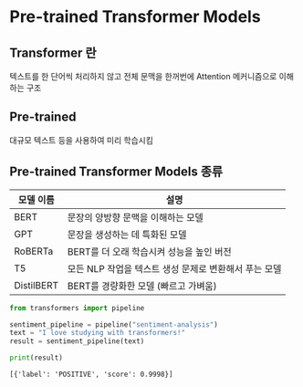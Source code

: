# Pre-trained Transformer Models

## Transformer 란

텍스트를 한 단어씩 처리하지 않고 전체 문맥을 한꺼번에 Attention 메커니즘으로 이해하는 구조

## Pre-trained

대규모 텍스트 등을 사용하여 미리 학습시킴

## Pre-trained Transformer Models 종류

|모델 이름	|설명|
|-|-|
|BERT	|문장의 양방향 문맥을 이해하는 모델|
|GPT	|문장을 생성하는 데 특화된 모델|
|RoBERTa	|BERT를 더 오래 학습시켜 성능을 높인 버전|
|T5	|모든 NLP 작업을 텍스트 생성 문제로 변환해서 푸는 모델|
|DistilBERT	|BERT를 경량화한 모델 (빠르고 가벼움)|

```python
from transformers import pipeline

sentiment_pipeline = pipeline("sentiment-analysis")
text = "I love studying with transformers!"
result = sentiment_pipeline(text)

print(result)
```

```output
[{'label': 'POSITIVE', 'score': 0.9998}]
```
